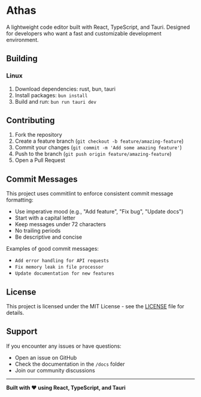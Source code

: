 # Athas

A lightweight code editor built with React, TypeScript, and Tauri. Designed for developers who want a fast and customizable development environment.

## Building

### Linux
1. Download dependencies: rust, bun, tauri
2. Install packages: `bun install`
3. Build and run: `bun run tauri dev`

## Contributing

1. Fork the repository
2. Create a feature branch (`git checkout -b feature/amazing-feature`)
3. Commit your changes (`git commit -m 'Add some amazing feature'`)
4. Push to the branch (`git push origin feature/amazing-feature`)
5. Open a Pull Request

## Commit Messages

This project uses commitlint to enforce consistent commit message formatting:

- Use imperative mood (e.g., "Add feature", "Fix bug", "Update docs")
- Start with a capital letter
- Keep messages under 72 characters
- No trailing periods
- Be descriptive and concise

Examples of good commit messages:
- `Add error handling for API requests`
- `Fix memory leak in file processor`
- `Update documentation for new features`

## License

This project is licensed under the MIT License - see the [LICENSE](LICENSE) file for details.

## Support

If you encounter any issues or have questions:
- Open an issue on GitHub
- Check the documentation in the `/docs` folder
- Join our community discussions

---

**Built with ❤️ using React, TypeScript, and Tauri**
